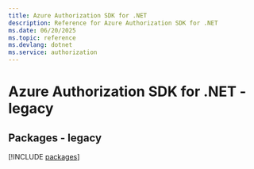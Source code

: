 ```yaml
---
title: Azure Authorization SDK for .NET
description: Reference for Azure Authorization SDK for .NET
ms.date: 06/20/2025
ms.topic: reference
ms.devlang: dotnet
ms.service: authorization
---
```

# Azure Authorization SDK for .NET - legacy
## Packages - legacy
[!INCLUDE [packages](authorization-index.md)]